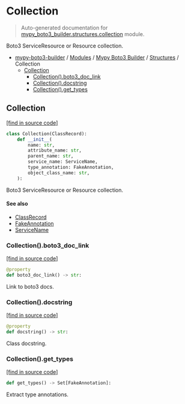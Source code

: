 # Collection

> Auto-generated documentation for [mypy_boto3_builder.structures.collection](https://github.com/vemel/mypy_boto3_builder/blob/master/mypy_boto3_builder/structures/collection.py) module.

Boto3 ServiceResource or Resource collection.

- [mypy-boto3-builder](../../README.md#mypy_boto3_builder) / [Modules](../../MODULES.md#mypy-boto3-builder-modules) / [Mypy Boto3 Builder](../index.md#mypy-boto3-builder) / [Structures](index.md#structures) / Collection
    - [Collection](#collection)
        - [Collection().boto3_doc_link](#collectionboto3_doc_link)
        - [Collection().docstring](#collectiondocstring)
        - [Collection().get_types](#collectionget_types)

## Collection

[[find in source code]](https://github.com/vemel/mypy_boto3_builder/blob/master/mypy_boto3_builder/structures/collection.py#L16)

```python
class Collection(ClassRecord):
    def __init__(
        name: str,
        attribute_name: str,
        parent_name: str,
        service_name: ServiceName,
        type_annotation: FakeAnnotation,
        object_class_name: str,
    ):
```

Boto3 ServiceResource or Resource collection.

#### See also

- [ClassRecord](class_record.md#classrecord)
- [FakeAnnotation](../type_annotations/fake_annotation.md#fakeannotation)
- [ServiceName](../service_name.md#servicename)

### Collection().boto3_doc_link

[[find in source code]](https://github.com/vemel/mypy_boto3_builder/blob/master/mypy_boto3_builder/structures/collection.py#L55)

```python
@property
def boto3_doc_link() -> str:
```

Link to boto3 docs.

### Collection().docstring

[[find in source code]](https://github.com/vemel/mypy_boto3_builder/blob/master/mypy_boto3_builder/structures/collection.py#L62)

```python
@property
def docstring() -> str:
```

Class docstring.

### Collection().get_types

[[find in source code]](https://github.com/vemel/mypy_boto3_builder/blob/master/mypy_boto3_builder/structures/collection.py#L78)

```python
def get_types() -> Set[FakeAnnotation]:
```

Extract type annotations.
